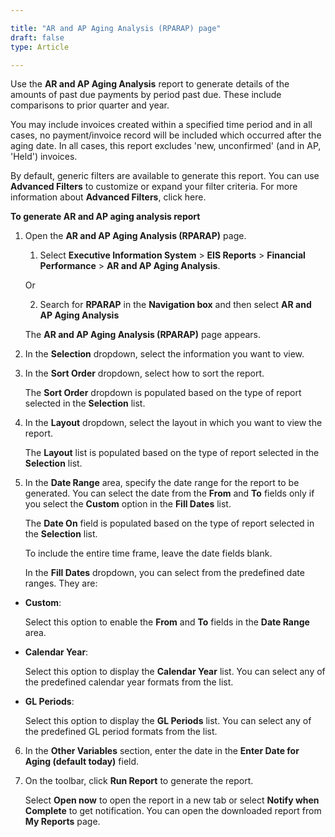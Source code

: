 ```yaml
---

title: "AR and AP Aging Analysis (RPARAP) page"
draft: false
type: Article 

---
```


Use the **AR and AP Aging Analysis** report to generate details of the amounts of past due payments by period past due. These include comparisons to prior quarter and year.

You may include invoices created within a specified time period and in all cases, no payment/invoice record will be included which occurred after the aging date. In all cases, this report excludes 'new, unconfirmed' (and in AP, 'Held') invoices.

By default, generic filters are available to generate this report. You can use **Advanced Filters** to customize or expand your filter criteria. For more information about **Advanced Filters**, click here.

**To generate AR and AP aging analysis report**

1.  Open the **AR and AP Aging Analysis (RPARAP)** page.

    1. Select **Executive Information System** > **EIS Reports** > **Financial Performance** > **AR and AP Aging Analysis**.

    Or

    2.  Search for **RPARAP** in the **Navigation box** and then select **AR and AP Aging Analysis**

    The **AR and AP Aging Analysis (RPARAP)** page appears.

2.  In the **Selection** dropdown, select the information you want to view.

3.  In the **Sort Order** dropdown, select how to sort the report.

    The **Sort Order** dropdown is populated based on the type of report selected in the **Selection** list.

4.  In the **Layout** dropdown, select the layout in which you want to view the report.

    The **Layout** list is populated based on the type of report selected in the **Selection** list.

5.  In the **Date Range** area, specify the date range for the report to be generated. You can select the date from the **From** and **To** fields only if you select the **Custom** option in the **Fill Dates** list.

    The **Date On** field is populated based on the type of report selected in the **Selection** list.

    To include the entire time frame, leave the date fields blank.

    In the **Fill Dates** dropdown, you can select from the predefined date ranges. They are:

- **Custom**:

    Select this option to enable the **From** and **To** fields in the **Date Range** area.

- **Calendar Year**:

    Select this option to display the **Calendar Year** list. You can select any of the predefined calendar year formats from the list.

- **GL Periods**:

    Select this option to display the **GL Periods** list. You can select any of the predefined GL period formats from the list.

6.  In the **Other Variables** section, enter the date in the **Enter Date for Aging (default today)** field.

7.  On the toolbar, click **Run Report** to generate the report.

    Select **Open now** to open the report in a new tab or select **Notify when Complete** to get notification. You can open the downloaded report from **My Reports** page.